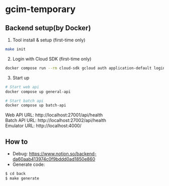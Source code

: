 # gcim-temporary

## Backend setup(by Docker)

1. Tool install & setup (first-time only)

```bash
make init
```

2. Login with Cloud SDK (first-time only)

```bash
docker compose run --rm cloud-sdk gcloud auth application-default login
```

3. Start up

```bash
# Start web api
docker compose up general-api

# Start batch api
docker compose up batch-api
```

Web API URL: http://localhost:27001/api/health  
Batch API URL: http://localhost:27002/api/health  
Emulator URL: http://localhost:4000/

## How to
- Debug: https://www.notion.so/backend-da60aab413974c0f9bddd0ad1850e860
- Generate code:
```bash
$ cd back
$ make generate
``` 
